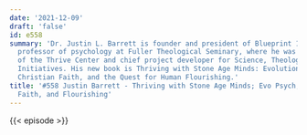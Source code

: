 ```yaml
---
date: '2021-12-09'
draft: 'false'
id: e558
summary: 'Dr. Justin L. Barrett is founder and president of Blueprint 1543 and adjunct
  professor of psychology at Fuller Theological Seminary, where he was formerly director
  of the Thrive Center and chief project developer for Science, Theology, and Religion
  Initiatives. His new book is Thriving with Stone Age Minds: Evolutionary Psychology,
  Christian Faith, and the Quest for Human Flourishing.'
title: '#558 Justin Barrett - Thriving with Stone Age Minds; Evo Psych, Christian
  Faith, and Flourishing'
---
```

{{< episode >}}
